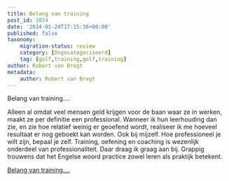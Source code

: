 ```yaml
---
title: Belang van training
post_id: 1074
date: '2014-01-24T17:15:36+00:00'
published: false
taxonomy:
    migration-status: review
    category: [Ongecategoriseerd]
    tag: [golf,training,golf,training]
author: Robert van Bregt
metadata:
    author: Robert van Bregt
---
```

Belang van training….

Alleen al omdat veel mensen geld krijgen voor de baan waar ze in werken, maakt ze per definitie een professional. Wanneer ik hun leerhouding dan zie, en zie hoe relatief weinig er geoefend wordt, realiseer ik me hoeveel resultaat er nog geboekt kan worden. Ook bij mijzelf. Hoe professioneel je wilt zijn, bepaal je zelf. Training, oefening en coaching is wezenlijk onderdeel van professionaliteit. Daar draag ik graag aan bij. Grappig trouwens dat het Engelse woord practice zowel leren als praktijk betekent.

[Belang van training….](http://gradior.wordpress.com/2009/09/10/belang-van-training/)